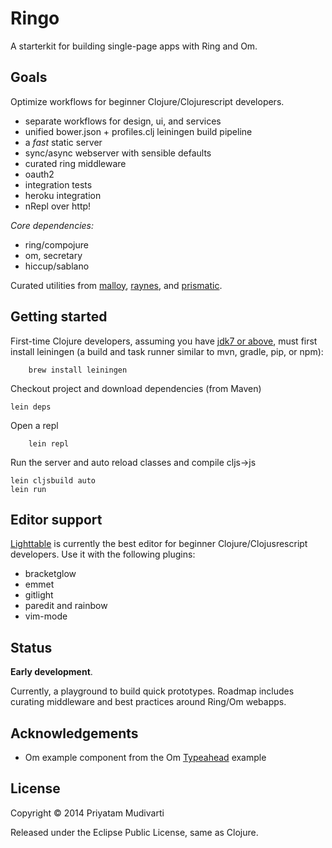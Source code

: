 Ringo
=====

A starterkit for building single-page apps with Ring and Om.

## Goals

Optimize workflows for beginner Clojure/Clojurescript developers.

- separate workflows for design, ui, and services
- unified bower.json + profiles.clj leiningen build pipeline
- a _fast_ static server
- sync/async webserver with sensible defaults
- curated ring middleware
- oauth2
- integration tests
- heroku integration
- nRepl over http!

_Core dependencies:_

- ring/compojure
- om, secretary
- hiccup/sablano

Curated utilities from [malloy](https://github.com/amalloy/useful), [raynes](https://github.com/Raynes/fs), and [prismatic](https://github.com/Prismatic/plumbing).

## Getting started

First-time Clojure developers, assuming you have [jdk7 or above](http://www.oracle.com/technetwork/java/javase/downloads/jdk8-downloads-2133151.html), must first install leiningen (a build and task runner similar to mvn, gradle, pip, or npm):

		brew install leiningen

Checkout project and download dependencies (from Maven)

   	lein deps

Open a repl

		lein repl

Run the server and auto reload classes and compile cljs->js

    lein cljsbuild auto
   	lein run

## Editor support

[Lighttable](http://www.lighttable.com) is currently the best editor for beginner Clojure/Clojusrescript developers. Use it with the following plugins:

- bracketglow
- emmet
- gitlight
- paredit and rainbow
- vim-mode

## Status

**Early development**.

Currently, a playground to build quick prototypes. Roadmap includes curating middleware and best practices around Ring/Om webapps.

## Acknowledgements

- Om example component from the Om [Typeahead](https://github.com/swannodette/om/blob/master/examples/typeahead/src/core.cljs) example

## License

Copyright © 2014 Priyatam Mudivarti

Released under the Eclipse Public License, same as Clojure.
